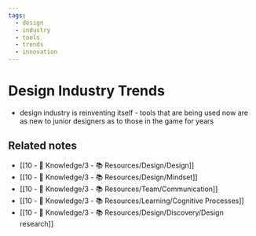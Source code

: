 ```yaml
---
tags:
  - design
  - industry
  - tools
  - trends
  - innovation
---
```


# Design Industry Trends

- design industry is reinventing itself - tools that are being used now are as new to junior designers as to those in the game for years

## Related notes
- [[10 - 🧠 Knowledge/3 - 📚 Resources/Design/Design]]
- [[10 - 🧠 Knowledge/3 - 📚 Resources/Design/Mindset]]
- [[10 - 🧠 Knowledge/3 - 📚 Resources/Team/Communication]]
- [[10 - 🧠 Knowledge/3 - 📚 Resources/Learning/Cognitive Processes]]
- [[10 - 🧠 Knowledge/3 - 📚 Resources/Design/Discovery/Design research]]